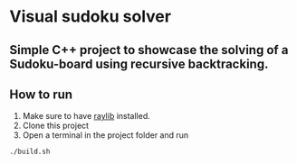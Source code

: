 # Visual sudoku solver
## Simple C++ project to showcase the solving of a Sudoku-board using recursive backtracking.

## How to run
1. Make sure to have [raylib](https://github.com/raysan5/raylib) installed.
2. Clone this project
3. Open a terminal in the project folder and run
```
./build.sh
```